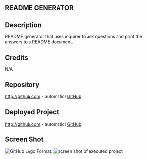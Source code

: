 ## README GENERATOR


## Description

README  generator that uses inquirer to ask questions and print the answers to a README document.

## Credits
N/A


## Repository

http://github.com - automatic!
[GitHub](https://github.com/scibettas1/readme_writer)


## Deployed Project

http://github.com - automatic!
[GitHub](N/A)


## Screen Shot

![GitHub Logo](./screen_shot.png)
Format: ![screen shot of executed project](url)